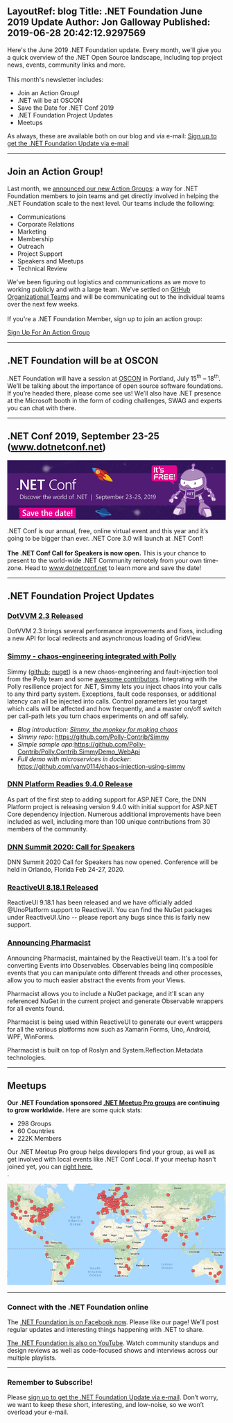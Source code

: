LayoutRef: blog
Title: .NET Foundation June 2019 Update
Author: Jon Galloway
Published: 2019-06-28 20:42:12.9297569
---
<p>Here's the June 2019 .NET Foundation update. Every month, we'll give you a quick overview of the .NET Open Source landscape, including top project news, events, community links and more.<br />
<br />
This month's newsletter includes:</p>

<ul>
<li>Join an Action Group!</li>
<li>.NET will be at OSCON</li>
<li>Save the Date for .NET Conf 2019</li>
<li>.NET Foundation Project Updates</li>
<li>Meetups</li>
</ul>

<p>As always, these are available both on our blog and via e-mail:&nbsp;<a href="http://eepurl.com/dhL_qb">Sign up to get the .NET Foundation Update via e-mail</a></p>

<hr />
<h2>Join an Action Group!</h2>

<p>Last month, we <a href="/blog/2019/05/31/net-foundation-may-2019-update">announced our new Action Groups</a>: a way for .NET Foundation members to join teams and get directly involved in helping the .NET Foundation scale to the next level. Our teams include the following:</p>

<ul>
<li>Communications</li>
<li>Corporate Relations</li>
<li>Marketing</li>
<li>Membership</li>
<li>Outreach</li>
<li>Project Support</li>
<li>Speakers and Meetups</li>
<li>Technical Review</li>
</ul>

<p>We've been figuring out logistics and communications as we move to working publicly and with a large team. We've settled on <a href="https://github.com/dotnet-foundation">GitHub Organizational Teams</a> and will be communicating out to the individual teams over the next few weeks.<br />
<br />
If you're a .NET Foundation Member, sign up to join an action group:</p>

<p><a class="site-button site-button--pink" href="https://forms.office.com/Pages/ResponsePage.aspx?id=3G8HFsH8FUqxyjLJolWQDu3r3uMrwH1HjiQupxbALB5UNkhFNzJEVFVXMFQ4R0E3Nk5NVkNYOVpMSi4u">Sign Up For An Action Group</a></p>

<hr />
<h2>.NET Foundation will be at OSCON</h2>

<p>.NET Foundation will have a session at <a href="https://conferences.oreilly.com/oscon/oscon-or">OSCON</a> in Portland, July 15<sup>th</sup> – 18<sup>th</sup>. We’ll be talking about the importance of open source software foundations. If you’re headed there, please come see us! We’ll also have .NET presence at the Microsoft booth in the form of coding challenges, SWAG and experts you can chat with there.</p>

<hr />
<h2><strong>.NET Conf 2019, September 23-25 (<a href="http://www.dotnetconf.net">www.dotnetconf.net</a>)</strong></h2>

<p><a href="https://www.dotnetconf.net"><img src="assets/posts/d115925b-2ca7-48bd-8259-9afd54bd4dfe.png" /></a></p>

<p>.NET Conf is our annual, free, online virtual event and this year and it’s going to be bigger than ever. .NET Core 3.0 will launch at .NET Conf!<br />
<br />
<strong>The .NET Conf Call for Speakers is now open.</strong> This is your chance to present to the world-wide .NET Community remotely from your own time-zone. Head to <a href="http://www.dotnetconf.net">www.dotnetconf.net</a> to learn more and save the date!</p>

<hr />
<h2>.NET Foundation Project Updates</h2>

<h3><a href="https://www.dotvvm.com/blog/58/Announcing-DotVVM-and-Business-Pack-2-3-0">DotVVM 2.3 Released</a></h3>

<p>DotVVM 2.3 brings several performance improvements and fixes, including a new API for local redirects and asynchronous loading of GridView.</p>

<h3><a href="http://www.thepollyproject.org/2019/06/27/simmy-the-monkey-for-making-chaos/">Simmy - chaos-engineering integrated with Polly</a></h3>

<p>Simmy (<a href="https://github.com/Polly-Contrib/Simmy">github</a>; <a href="https://www.nuget.org/packages/Polly.Contrib.Simmy">nuget</a>) is a new chaos-engineering and fault-injection tool from the Polly team and some <a href="http://elvanydev.com">awesome contributors</a>. Integrating with the Polly resilience project for .NET, Simmy lets you inject chaos into your calls to any third party system. Exceptions, fault code responses, or additional latency can all be injected into calls. Control parameters let you target which calls will be affected and how frequently, and a master on/off switch per call-path lets you turn chaos experiments on and off safely.</p>

<ul>
<li><em>Blog introduction: <a href="http://www.thepollyproject.org/2019/06/27/simmy-the-monkey-for-making-chaos/">Simmy, the monkey for making chaos</a></em>&nbsp;</li>
<li><em>Simmy repo:&nbsp;</em><a href="https://github.com/Polly-Contrib/Simmy">https://github.com/Polly-Contrib/Simmy</a></li>
<li><em>Simple sample app:</em><a href="https://github.com/Polly-Contrib/Polly.Contrib.SimmyDemo_WebApi">https://github.com/Polly-Contrib/Polly.Contrib.SimmyDemo_WebApi</a></li>
<li><em>Full demo with microservices in docker</em>: <a href="https://github.com/vany0114/chaos-injection-using-simmy">https://github.com/vany0114/chaos-injection-using-simmy</a></li>
</ul>

<h3><a href="https://github.com/dnnsoftware/Dnn.Platform">DNN Platform Readies 9.4.0 Release</a></h3>

<p>As part of the first step to adding support for ASP.NET Core, the DNN Platform project is releasing version 9.4.0 with initial support for ASP.NET Core dependency injection. Numerous additional improvements have been included as well, including more than 100 unique contributions from 30 members of the community.</p>

<h3><a href="https://www.dnnsummit.org/Blog/dnn-summit-2020-call-for-speakers-is-open">DNN Summit 2020: Call for Speakers</a></h3>

<p>DNN Summit 2020 Call for Speakers has now opened. Conference will be held in Orlando, Florida Feb 24-27, 2020.</p>

<h3><a href="https://github.com/reactiveui/ReactiveUI/releases/tag/9.18.1">ReactiveUI 8.18.1 Released</a></h3>

<p>ReactiveUI 9.18.1 has been released and we have officially added @UnoPlatform support to ReactiveUI. You can find the NuGet packages under ReactiveUI.Uno -- please report any bugs since this is fairly new support.</p>

<h3><a href="https://github.com/reactiveui/Pharmacist">Announcing Pharmacist</a></h3>

<p>Announcing Pharmacist, maintained by the ReactiveUI team. It's a tool for converting Events into Observables. Observables being linq composible events that you can manipulate onto different threads and other processes, allow you to much easier abstract the events from your Views.&nbsp;</p>

<p>Pharmacist allows you to include a NuGet package, and it'll scan any referenced NuGet in the current project and generate Observable wrappers for all events found.</p>

<p>Pharmacist is being used within ReactiveUI to generate our event wrappers for all the various platforms now such as Xamarin Forms, Uno, Android, WPF, WinForms.</p>

<p>Pharmacist is built on top of Roslyn and System.Reflection.Metadata technologies.</p>

<hr />
<h2>Meetups</h2>

<p><strong>Our .NET Foundation sponsored&nbsp;<a href="https://www.meetup.com/pro/dotnet">.NET Meetup Pro groups</a> are continuing to grow worldwide.</strong> Here are some quick stats:</p>

<ul>
<li>298&nbsp;Groups</li>
<li>60 Countries</li>
<li>222K Members</li>
</ul>

<p>Our .NET Meetup Pro group helps developers find your group, as well as get involved with local events like .NET Conf Local. If your meetup hasn't joined yet, you can&nbsp;<a href="https://aka.ms/add-dotnet-meetup">right here.</a><br />
.</p>

<p><img src="assets/posts/8fd1e465-9efa-4fc0-8c0f-60b7f5373ba3.jpg" /></p>

<hr />
<h3>Connect with the .NET Foundation online</h3>

<p>The&nbsp;<a href="https://www.facebook.com/dotnetfoundation/">.NET Foundation is on Facebook now</a>. Please like our page! We’ll post regular updates and interesting things happening with .NET to share.</p>

<p><a href="https://www.youtube.com/NETFoundation">The .NET Foundation is also on YouTube</a>. Watch community standups and design reviews as well as code-focused shows and interviews across our multiple playlists.</p>

<hr />
<h3>Remember to Subscribe!</h3>

<p>Please&nbsp;<a href="http://eepurl.com/dhL_qb">sign up to get the .NET Foundation Update via e-mail</a>. Don’t worry, we want to keep these short, interesting, and low-noise, so we won’t overload your e-mail.</p>
